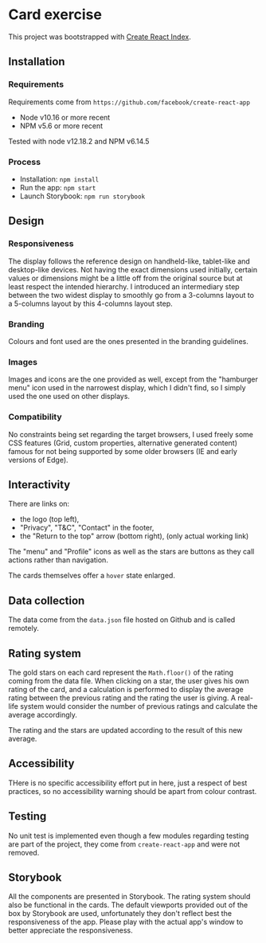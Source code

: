 # Card exercise

This project was bootstrapped with [Create React Index](https://github.com/facebook/create-react-app).

## Installation

### Requirements
Requirements come from `https://github.com/facebook/create-react-app`

- Node v10.16 or more recent
- NPM v5.6 or more recent

Tested with node v12.18.2 and NPM v6.14.5

### Process
- Installation: `npm install`
- Run the app: `npm start`
- Launch Storybook: `npm run storybook`

## Design

### Responsiveness
The display follows the reference design on handheld-like, tablet-like and desktop-like devices. Not having the exact
dimensions used initially, certain values or dimensions might be a little off from the original source but at least
respect the intended hierarchy. I introduced an intermediary step between the two widest display to smoothly go from a
3-columns layout to a 5-columns layout by this 4-columns layout step.

### Branding
Colours and font used are the ones presented in the branding guidelines.

### Images
Images and icons are the one provided as well, except from the "hamburger menu" icon used in the narrowest display,
which I didn't find, so I simply used the one used on other displays.

### Compatibility
No constraints being set regarding the target browsers, I used freely some CSS features (Grid, custom properties,
alternative generated content) famous for not being supported by some older browsers (IE and early versions of Edge).

## Interactivity
There are links on:
- the logo (top left),
- "Privacy", "T&C", "Contact" in the footer,
- the "Return to the top" arrow (bottom right), (only actual working link)

The "menu" and "Profile" icons as well as the stars are buttons as they call actions rather than navigation.

The cards themselves offer a `hover` state enlarged.

## Data collection
The data come from the `data.json` file hosted on Github and is called remotely.

## Rating system
The gold stars on each card represent the `Math.floor()` of the rating coming from the data file. When clicking on a
star, the user gives his own rating of the card, and a calculation is performed to display the average rating
between the previous rating and the rating the user is giving. A real-life system would consider the number of previous
ratings and calculate the average accordingly.

The rating and the stars are updated according to the result of this new average.

## Accessibility
THere is no specific accessibility effort put in here, just a respect of best practices, so no accessibility warning should be apart from colour contrast.

## Testing
No unit test is implemented even though a few modules regarding testing are part of the project, they come from `create-react-app` and were not removed.

## Storybook
All the components are presented in Storybook. The rating system should also be functional in the cards. The default
viewports provided out of the box by Storybook are used, unfortunately they don't reflect best the responsiveness of the
app. Please play with the actual app's window to better appreciate the responsiveness.  
